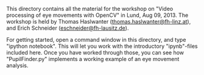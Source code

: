This directory contains all the material for the workshop on
"Video processing of eye movements with OpenCV" in Lund, Aug 09, 2013.
The workshop is held by
    Thomas Haslwanter (thomas.haslwanter@fh-linz.at), and
    Erich Schneider (eschneider@fh-lausitz.de).

For getting started, open a command window in this directory, and type
"ipython notebook". This will let you work with the introductory
"ipynb"-files included here. Once you have worked through those, you can see
how "PupilFinder.py" implements a working example of an eye movement
analysis.

